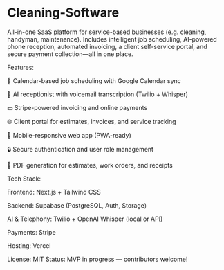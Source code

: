 # Cleaning-Software
All-in-one SaaS platform for service-based businesses (e.g. cleaning, handyman, maintenance). Includes intelligent job scheduling, AI-powered phone reception, automated invoicing, a client self-service portal, and secure payment collection—all in one place.

Features:

📅 Calendar-based job scheduling with Google Calendar sync

🤖 AI receptionist with voicemail transcription (Twilio + Whisper)

💵 Stripe-powered invoicing and online payments

🌐 Client portal for estimates, invoices, and service tracking

📱 Mobile-responsive web app (PWA-ready)

🔒 Secure authentication and user role management

🧾 PDF generation for estimates, work orders, and receipts

Tech Stack:

Frontend: Next.js + Tailwind CSS

Backend: Supabase (PostgreSQL, Auth, Storage)

AI & Telephony: Twilio + OpenAI Whisper (local or API)

Payments: Stripe

Hosting: Vercel

License: MIT
Status: MVP in progress — contributors welcome!
